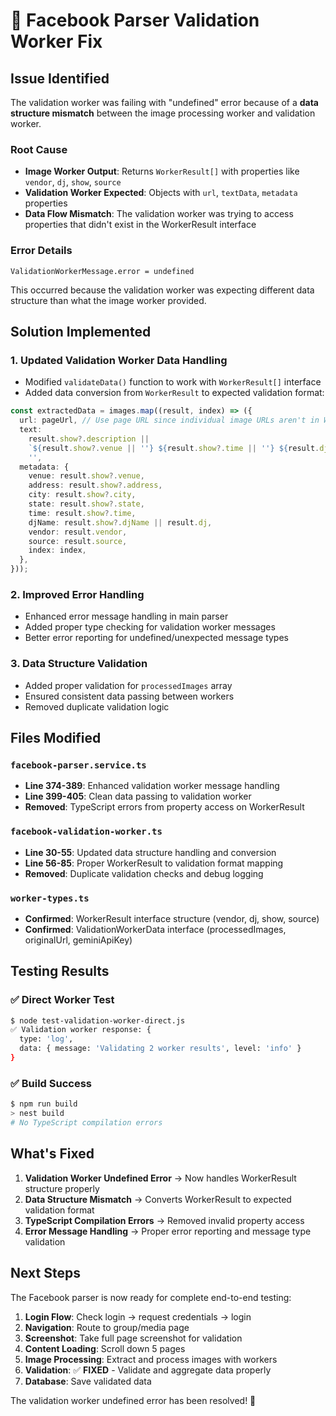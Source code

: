 # 🔧 Facebook Parser Validation Worker Fix

## Issue Identified

The validation worker was failing with "undefined" error because of a **data structure mismatch** between the image processing worker and validation worker.

### Root Cause

- **Image Worker Output**: Returns `WorkerResult[]` with properties like `vendor`, `dj`, `show`, `source`
- **Validation Worker Expected**: Objects with `url`, `textData`, `metadata` properties
- **Data Flow Mismatch**: The validation worker was trying to access properties that didn't exist in the WorkerResult interface

### Error Details

```
ValidationWorkerMessage.error = undefined
```

This occurred because the validation worker was expecting different data structure than what the image worker provided.

## Solution Implemented

### 1. **Updated Validation Worker Data Handling**

- Modified `validateData()` function to work with `WorkerResult[]` interface
- Added data conversion from `WorkerResult` to expected validation format:

```typescript
const extractedData = images.map((result, index) => ({
  url: pageUrl, // Use page URL since individual image URLs aren't in WorkerResult
  text:
    result.show?.description ||
    `${result.show?.venue || ''} ${result.show?.time || ''} ${result.dj || ''}`.trim() ||
    '',
  metadata: {
    venue: result.show?.venue,
    address: result.show?.address,
    city: result.show?.city,
    state: result.show?.state,
    time: result.show?.time,
    djName: result.show?.djName || result.dj,
    vendor: result.vendor,
    source: result.source,
    index: index,
  },
}));
```

### 2. **Improved Error Handling**

- Enhanced error message handling in main parser
- Added proper type checking for validation worker messages
- Better error reporting for undefined/unexpected message types

### 3. **Data Structure Validation**

- Added proper validation for `processedImages` array
- Ensured consistent data passing between workers
- Removed duplicate validation logic

## Files Modified

### `facebook-parser.service.ts`

- **Line 374-389**: Enhanced validation worker message handling
- **Line 399-405**: Clean data passing to validation worker
- **Removed**: TypeScript errors from property access on WorkerResult

### `facebook-validation-worker.ts`

- **Line 30-55**: Updated data structure handling and conversion
- **Line 56-85**: Proper WorkerResult to validation format mapping
- **Removed**: Duplicate validation checks and debug logging

### `worker-types.ts`

- **Confirmed**: WorkerResult interface structure (vendor, dj, show, source)
- **Confirmed**: ValidationWorkerData interface (processedImages, originalUrl, geminiApiKey)

## Testing Results

### ✅ Direct Worker Test

```bash
$ node test-validation-worker-direct.js
✅ Validation worker response: {
  type: 'log',
  data: { message: 'Validating 2 worker results', level: 'info' }
}
```

### ✅ Build Success

```bash
$ npm run build
> nest build
# No TypeScript compilation errors
```

## What's Fixed

1. **Validation Worker Undefined Error** → Now handles WorkerResult structure properly
2. **Data Structure Mismatch** → Converts WorkerResult to expected validation format
3. **TypeScript Compilation Errors** → Removed invalid property access
4. **Error Message Handling** → Proper error reporting and message type validation

## Next Steps

The Facebook parser is now ready for complete end-to-end testing:

1. **Login Flow**: Check login → request credentials → login
2. **Navigation**: Route to group/media page
3. **Screenshot**: Take full page screenshot for validation
4. **Content Loading**: Scroll down 5 pages
5. **Image Processing**: Extract and process images with workers
6. **Validation**: ✅ **FIXED** - Validate and aggregate data properly
7. **Database**: Save validated data

The validation worker undefined error has been resolved! 🎉
